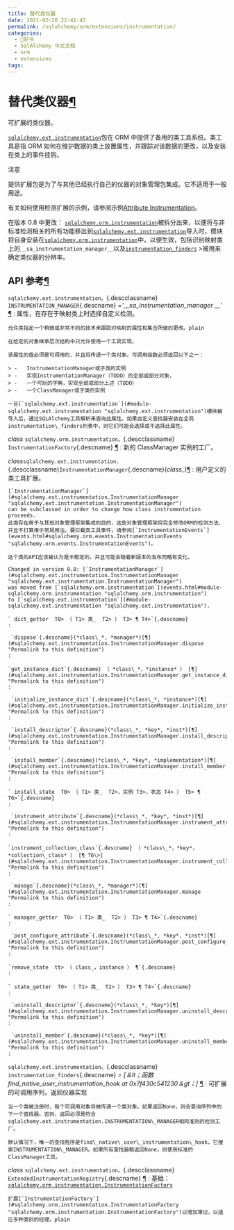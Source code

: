 ```yaml
---
title: 替代类仪器
date: 2021-02-20 22:41:43
permalink: /sqlalchemy/orm/extensions/instrumentation/
categories:
  - 📖好书
  - SqlAlchemy 中文文档
  - orm
  - extensions
tags:
---
```

替代类仪器[¶](#module-sqlalchemy.ext.instrumentation "Permalink to this headline")
==================================================================================

可扩展的类仪器。

[`sqlalchemy.ext.instrumentation`](#module-sqlalchemy.ext.instrumentation "sqlalchemy.ext.instrumentation")包在 ORM 中提供了备用的类工具系统。类工具是指 ORM 如何在维护数据的类上放置属性，并跟踪对该数据的更改，以及安装在类上的事件挂钩。

注意

提供扩展包是为了与其他已经执行自己的仪器的对象管理包集成。它不适用于一般用途。

有关如何使用检测扩展的示例，请参阅示例[Attribute
Instrumentation](examples.html#examples-instrumentation)。

在版本 0.8 中更改： [`sqlalchemy.orm.instrumentation`](events.html#module-sqlalchemy.orm.instrumentation "sqlalchemy.orm.instrumentation")被拆分出来，以便将与非标准检测相关的所有功能移出到[`sqlalchemy.ext.instrumentation`](#module-sqlalchemy.ext.instrumentation "sqlalchemy.ext.instrumentation")导入时，模块将自身安装在[`sqlalchemy.orm.instrumentation`](events.html#module-sqlalchemy.orm.instrumentation "sqlalchemy.orm.instrumentation")中，以便生效，包括识别映射类上的`__sa_instrumentation_manager__`以及[`instrumentation_finders`](#sqlalchemy.ext.instrumentation.instrumentation_finders "sqlalchemy.ext.instrumentation.instrumentation_finders")
\>被用来确定类仪器的分辨率。

API 参考[¶](#api-reference "Permalink to this headline")
-------------------------------------------------------

`sqlalchemy.ext.instrumentation。`{.descclassname} `INSTRUMENTATION_MANAGER`{.descname} *='\_\_sa\_instrumentation\_manager \_\_'* [¶](#sqlalchemy.ext.instrumentation.INSTRUMENTATION_MANAGER "Permalink to this definition")
:   属性，在存在于映射类上时选择自定义检测。

    允许类指定一个稍微或非常不同的技术来跟踪对映射的属性和集合所做的更改。plain

    在给定的对象继承层次结构中只允许使用一个工具实现。

    该属性的值必须是可调用的，并且将传递一个类对象。可调用函数必须返回以下之一：

    > -   InstrumentationManager或子类的实例
    > -   实现InstrumentationManager（TODO）的全部或部分对象，
    > -   一个可玩的字典，实现全部或部分上述（TODO）
    > -   一个ClassManager或子类的实例

    一旦[`sqlalchemy.ext.instrumentation`](#module-sqlalchemy.ext.instrumentation "sqlalchemy.ext.instrumentation")模块被导入后，通过SQLAlchemy工具解析来查询此属性。如果自定义查找器安装在全局instrumentation\_finders列表中，则它们可能会选择或不选择此属性。

*class* `sqlalchemy.orm.instrumentation。`{.descclassname} `InstrumentationFactory`{.descname} [¶](#sqlalchemy.orm.instrumentation.InstrumentationFactory "Permalink to this definition")
:   新的 ClassManager 实例的工厂。

 *class*`sqlalchemy.ext.instrumentation.`{.descclassname}`InstrumentationManager`{.descname}(*class\_*)[¶](#sqlalchemy.ext.instrumentation.InstrumentationManager "Permalink to this definition")
:   用户定义的类工具扩展。

    [`InstrumentationManager`](#sqlalchemy.ext.instrumentation.InstrumentationManager "sqlalchemy.ext.instrumentation.InstrumentationManager")
    can be subclassed in order to change how class instrumentation
    proceeds.
    此类存在用于与其他对象管理框架集成的目的，这些对象管理框架将完全修改ORM的检测方法，并且不打算用于常规用法。要拦截类工具事件，请参阅[`InstrumentationEvents`](events.html#sqlalchemy.orm.events.InstrumentationEvents "sqlalchemy.orm.events.InstrumentationEvents")。

    这个类的API应该被认为是半稳定的，并且可能会随着新版本的发布而略有变化。

    Changed in version 0.8: [`InstrumentationManager`](#sqlalchemy.ext.instrumentation.InstrumentationManager "sqlalchemy.ext.instrumentation.InstrumentationManager")
    was moved from [`sqlalchemy.orm.instrumentation`](events.html#module-sqlalchemy.orm.instrumentation "sqlalchemy.orm.instrumentation")
    to [`sqlalchemy.ext.instrumentation`](#module-sqlalchemy.ext.instrumentation "sqlalchemy.ext.instrumentation").

    ` dict_getter  T0> （ T1> 类_  T2> ） T3> ¶ T4>`{.descname}
    :   

     `dispose`{.descname}(*class\_*, *manager*)[¶](#sqlalchemy.ext.instrumentation.InstrumentationManager.dispose "Permalink to this definition")
    :   

    `get_instance_dict`{.descname} （ *class\_*，*instance* ） [¶](#sqlalchemy.ext.instrumentation.InstrumentationManager.get_instance_dict "Permalink to this definition")
    :   

     `initialize_instance_dict`{.descname}(*class\_*, *instance*)[¶](#sqlalchemy.ext.instrumentation.InstrumentationManager.initialize_instance_dict "Permalink to this definition")
    :   

     `install_descriptor`{.descname}(*class\_*, *key*, *inst*)[¶](#sqlalchemy.ext.instrumentation.InstrumentationManager.install_descriptor "Permalink to this definition")
    :   

     `install_member`{.descname}(*class\_*, *key*, *implementation*)[¶](#sqlalchemy.ext.instrumentation.InstrumentationManager.install_member "Permalink to this definition")
    :   

    ` install_state  T0> （ T1> 类_  T2>，实例 T3>，状态 T4> ） T5> ¶ T6>`{.descname}
    :   

     `instrument_attribute`{.descname}(*class\_*, *key*, *inst*)[¶](#sqlalchemy.ext.instrumentation.InstrumentationManager.instrument_attribute "Permalink to this definition")
    :   

    `instrument_collection_class`{.descname} （ *class\_*，*key*，*collection\_class* ） [¶ T6\>](#sqlalchemy.ext.instrumentation.InstrumentationManager.instrument_collection_class "Permalink to this definition")
    :   

     `manage`{.descname}(*class\_*, *manager*)[¶](#sqlalchemy.ext.instrumentation.InstrumentationManager.manage "Permalink to this definition")
    :   

    ` manager_getter  T0> （ T1> 类_  T2> ） T3> ¶ T4>`{.descname}
    :   

     `post_configure_attribute`{.descname}(*class\_*, *key*, *inst*)[¶](#sqlalchemy.ext.instrumentation.InstrumentationManager.post_configure_attribute "Permalink to this definition")
    :   

    `remove_state  tt> （ class_，instance ） ¶`{.descname}
    :   

    ` state_getter  T0> （ T1> 类_  T2> ） T3> ¶ T4>`{.descname}
    :   

     `uninstall_descriptor`{.descname}(*class\_*, *key*)[¶](#sqlalchemy.ext.instrumentation.InstrumentationManager.uninstall_descriptor "Permalink to this definition")
    :   

     `uninstall_member`{.descname}(*class\_*, *key*)[¶](#sqlalchemy.ext.instrumentation.InstrumentationManager.uninstall_member "Permalink to this definition")
    :   

`sqlalchemy.ext.instrumentation。`{.descclassname} `instrumentation_finders`{.descname} *= [＆lt；函数 find\_native\_user\_instrumentation\_hook at 0x7f43​​0c541230＆gt；]* [¶](#sqlalchemy.ext.instrumentation.instrumentation_finders "Permalink to this definition")
:   可扩展的可调用序列，返回仪器实现

    当一个类被注册时，每个可调用对象将被传递一个类对象。如果返回None，则会查询序列中的下一个查找器。否则，返回必须是符合sqlalchemy.ext.instrumentation.INSTRUMENTATION\_MANAGER相同准则的检测工厂。

    默认情况下，唯一的查找程序是find\_native\_user\_instrumentation\_hook，它搜索INSTRUMENTATION\_MANAGER。如果所有查找器都返回None，则使用标准的ClassManager工具。

*class* `sqlalchemy.ext.instrumentation。`{.descclassname} `ExtendedInstrumentationRegistry`{.descname} [¶](#sqlalchemy.ext.instrumentation.ExtendedInstrumentationRegistry "Permalink to this definition")
:   基础：[`sqlalchemy.orm.instrumentation.InstrumentationFactory`](#sqlalchemy.orm.instrumentation.InstrumentationFactory "sqlalchemy.orm.instrumentation.InstrumentationFactory")

    扩展[`InstrumentationFactory`](#sqlalchemy.orm.instrumentation.InstrumentationFactory "sqlalchemy.orm.instrumentation.InstrumentationFactory")以增加簿记，以适应多种类别的经理。plain


